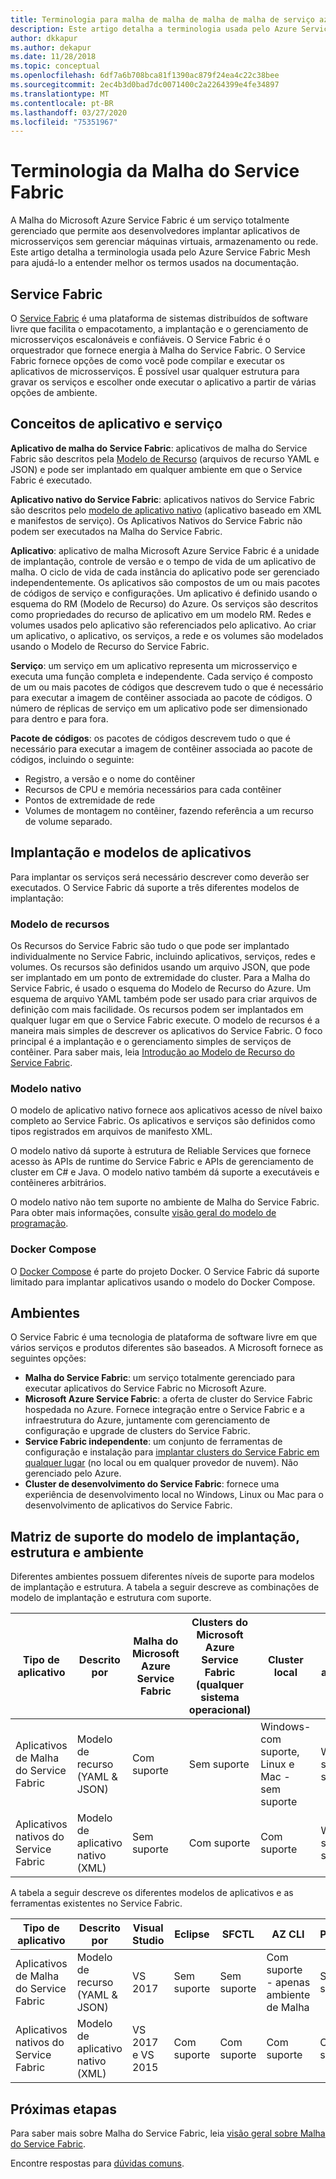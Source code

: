 ```yaml
---
title: Terminologia para malha de malha de malha de malha de serviço azure
description: Este artigo detalha a terminologia usada pelo Azure Service Fabric Mesh para ajudá-lo a entender melhor os termos usados na documentação.
author: dkkapur
ms.author: dekapur
ms.date: 11/28/2018
ms.topic: conceptual
ms.openlocfilehash: 6df7a6b708bca81f1390ac879f24ea4c22c38bee
ms.sourcegitcommit: 2ec4b3d0bad7dc0071400c2a2264399e4fe34897
ms.translationtype: MT
ms.contentlocale: pt-BR
ms.lasthandoff: 03/27/2020
ms.locfileid: "75351967"
---
```

# <a name="service-fabric-mesh-terminology"></a>Terminologia da Malha do Service Fabric

A Malha do Microsoft Azure Service Fabric é um serviço totalmente gerenciado que permite aos desenvolvedores implantar aplicativos de microsserviços sem gerenciar máquinas virtuais, armazenamento ou rede. Este artigo detalha a terminologia usada pelo Azure Service Fabric Mesh para ajudá-lo a entender melhor os termos usados na documentação.

## <a name="service-fabric"></a>Service Fabric

O [Service Fabric](/azure/service-fabric/) é uma plataforma de sistemas distribuídos de software livre que facilita o empacotamento, a implantação e o gerenciamento de microsserviços escalonáveis e confiáveis. O Service Fabric é o orquestrador que fornece energia à Malha do Service Fabric. O Service Fabric fornece opções de como você pode compilar e executar os aplicativos de microsserviços. É possível usar qualquer estrutura para gravar os serviços e escolher onde executar o aplicativo a partir de várias opções de ambiente.

## <a name="application-and-service-concepts"></a>Conceitos de aplicativo e serviço

**Aplicativo de malha do Service Fabric**: aplicativos de malha do Service Fabric são descritos pela [Modelo de Recurso](/azure/service-fabric-mesh/service-fabric-mesh-service-fabric-resources) (arquivos de recurso YAML e JSON) e pode ser implantado em qualquer ambiente em que o Service Fabric é executado.

**Aplicativo nativo do Service Fabric**: aplicativos nativos do Service Fabric são descritos pelo [modelo de aplicativo nativo](/azure/service-fabric/service-fabric-application-model) (aplicativo baseado em XML e manifestos de serviço).  Os Aplicativos Nativos do Service Fabric não podem ser executados na Malha do Service Fabric.

**Aplicativo**: aplicativo de malha Microsoft Azure Service Fabric é a unidade de implantação, controle de versão e o tempo de vida de um aplicativo de malha. O ciclo de vida de cada instância do aplicativo pode ser gerenciado independentemente.  Os aplicativos são compostos de um ou mais pacotes de códigos de serviço e configurações. Um aplicativo é definido usando o esquema do RM (Modelo de Recurso) do Azure.  Os serviços são descritos como propriedades do recurso de aplicativo em um modelo RM.  Redes e volumes usados pelo aplicativo são referenciados pelo aplicativo.  Ao criar um aplicativo, o aplicativo, os serviços, a rede e os volumes são modelados usando o Modelo de Recurso do Service Fabric.

**Serviço**: um serviço em um aplicativo representa um microsserviço e executa uma função completa e independente. Cada serviço é composto de um ou mais pacotes de códigos que descrevem tudo o que é necessário para executar a imagem de contêiner associada ao pacote de códigos.  O número de réplicas de serviço em um aplicativo pode ser dimensionado para dentro e para fora.

**Pacote de códigos**: os pacotes de códigos descrevem tudo o que é necessário para executar a imagem de contêiner associada ao pacote de códigos, incluindo o seguinte:

* Registro, a versão e o nome do contêiner
* Recursos de CPU e memória necessários para cada contêiner
* Pontos de extremidade de rede
* Volumes de montagem no contêiner, fazendo referência a um recurso de volume separado.

## <a name="deployment-and-application-models"></a>Implantação e modelos de aplicativos 

Para implantar os serviços será necessário descrever como deverão ser executados. O Service Fabric dá suporte a três diferentes modelos de implantação:

### <a name="resource-model"></a>Modelo de recursos
Os Recursos do Service Fabric são tudo o que pode ser implantado individualmente no Service Fabric, incluindo aplicativos, serviços, redes e volumes. Os recursos são definidos usando um arquivo JSON, que pode ser implantado em um ponto de extremidade do cluster.  Para a Malha do Service Fabric, é usado o esquema do Modelo de Recurso do Azure. Um esquema de arquivo YAML também pode ser usado para criar arquivos de definição com mais facilidade. Os recursos podem ser implantados em qualquer lugar em que o Service Fabric execute. O modelo de recursos é a maneira mais simples de descrever os aplicativos do Service Fabric. O foco principal é a implantação e o gerenciamento simples de serviços de contêiner. Para saber mais, leia [Introdução ao Modelo de Recurso do Service Fabric](/azure/service-fabric-mesh/service-fabric-mesh-service-fabric-resources).

### <a name="native-model"></a>Modelo nativo
O modelo de aplicativo nativo fornece aos aplicativos acesso de nível baixo completo ao Service Fabric. Os aplicativos e serviços são definidos como tipos registrados em arquivos de manifesto XML.

O modelo nativo dá suporte à estrutura de Reliable Services que fornece acesso às APIs de runtime do Service Fabric e APIs de gerenciamento de cluster em C# e Java. O modelo nativo também dá suporte a executáveis e contêineres arbitrários.

O modelo nativo não tem suporte no ambiente de Malha do Service Fabric.  Para obter mais informações, consulte [visão geral do modelo de programação](/azure/service-fabric/service-fabric-choose-framework).

### <a name="docker-compose"></a>Docker Compose 
O [Docker Compose](https://docs.docker.com/compose/) é parte do projeto Docker. O Service Fabric dá suporte limitado para implantar aplicativos usando o modelo do Docker Compose.

## <a name="environments"></a>Ambientes

O Service Fabric é uma tecnologia de plataforma de software livre em que vários serviços e produtos diferentes são baseados. A Microsoft fornece as seguintes opções:

 - **Malha do Service Fabric**: um serviço totalmente gerenciado para executar aplicativos do Service Fabric no Microsoft Azure.
 - **Microsoft Azure Service Fabric**: a oferta de cluster do Service Fabric hospedada no Azure. Fornece integração entre o Service Fabric e a infraestrutura do Azure, juntamente com gerenciamento de configuração e upgrade de clusters do Service Fabric.
 - **Service Fabric independente**: um conjunto de ferramentas de configuração e instalação para [implantar clusters do Service Fabric em qualquer lugar](/azure/service-fabric/service-fabric-deploy-anywhere) (no local ou em qualquer provedor de nuvem). Não gerenciado pelo Azure.
 - **Cluster de desenvolvimento do Service Fabric**: fornece uma experiência de desenvolvimento local no Windows, Linux ou Mac para o desenvolvimento de aplicativos do Service Fabric.

## <a name="environment-framework-and-deployment-model-support-matrix"></a>Matriz de suporte do modelo de implantação, estrutura e ambiente
Diferentes ambientes possuem diferentes níveis de suporte para modelos de implantação e estrutura. A tabela a seguir descreve as combinações de modelo de implantação e estrutura com suporte.

| Tipo de aplicativo | Descrito por | Malha do Microsoft Azure Service Fabric | Clusters do Microsoft Azure Service Fabric (qualquer sistema operacional)| Cluster local | Cluster autônomo |
|---|---|---|---|---|---|
| Aplicativos de Malha do Service Fabric | Modelo de recurso (YAML & JSON) | Com suporte |Sem suporte | Windows- com suporte, Linux e Mac - sem suporte | Windows- sem suporte |
|Aplicativos nativos do Service Fabric | Modelo de aplicativo nativo (XML) | Sem suporte| Com suporte|Com suporte|Windows- sem suporte|

A tabela a seguir descreve os diferentes modelos de aplicativos e as ferramentas existentes no Service Fabric.

| Tipo de aplicativo | Descrito por | Visual Studio | Eclipse | SFCTL | AZ CLI | Powershell|
|---|---|---|---|---|---|---|
| Aplicativos de Malha do Service Fabric | Modelo de recurso (YAML & JSON) | VS 2017 |Sem suporte |Sem suporte | Com suporte - apenas ambiente de Malha | Sem suporte|
|Aplicativos nativos do Service Fabric | Modelo de aplicativo nativo (XML) | VS 2017 e VS 2015| Com suporte|Com suporte|Com suporte|Com suporte|

## <a name="next-steps"></a>Próximas etapas

Para saber mais sobre Malha do Service Fabric, leia [visão geral sobre Malha do Service Fabric](service-fabric-mesh-overview.md).

Encontre respostas para [dúvidas comuns](service-fabric-mesh-faq.md).

